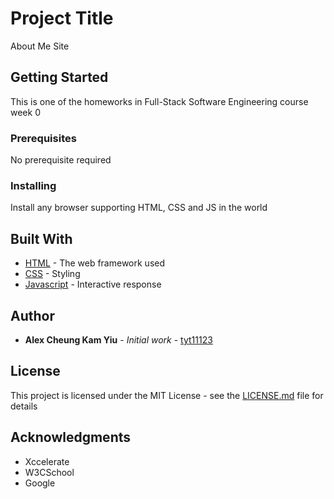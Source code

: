 # Project Title

About Me Site

## Getting Started

This is one of the homeworks in Full-Stack Software Engineering course week 0

### Prerequisites

No prerequisite required

### Installing

Install any browser supporting HTML, CSS and JS in the world

## Built With

* [HTML](https://developer.mozilla.org/en-US/docs/Web/HTML) - The web framework used
* [CSS](https://developer.mozilla.org/en-US/docs/Web/CSS) - Styling
* [Javascript](https://developer.mozilla.org/en-US/docs/Web/JavaScript) - Interactive response

## Author

* **Alex Cheung Kam Yiu** - *Initial work* - [tyt11123](https://tyt11123.github.io)

## License

This project is licensed under the MIT License - see the [LICENSE.md](LICENSE.md) file for details

## Acknowledgments

* Xccelerate
* W3CSchool
* Google
